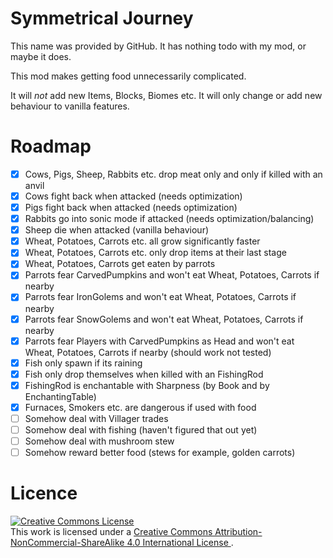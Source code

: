 # Symmetrical Journey

This name was provided by GitHub.
It has nothing todo with my mod, or maybe it does.

This mod makes getting food unnecessarily complicated.

It will *not* add new Items, Blocks, Biomes etc.
    It will only change or add new behaviour to vanilla features.

# Roadmap

- [x] Cows, Pigs, Sheep, Rabbits etc. drop meat only and only if killed with an anvil
- [x] Cows fight back when attacked (needs optimization)
- [x] Pigs fight back when attacked (needs optimization)
- [x] Rabbits go into sonic mode if attacked (needs optimization/balancing)
- [x] Sheep die when attacked (vanilla behaviour) 
- [x] Wheat, Potatoes, Carrots etc. all grow significantly faster
- [x] Wheat, Potatoes, Carrots etc. only drop items at their last stage
- [x] Wheat, Potatoes, Carrots get eaten by parrots
- [x] Parrots fear CarvedPumpkins and won't eat Wheat, Potatoes, Carrots if nearby
- [x] Parrots fear IronGolems and won't eat Wheat, Potatoes, Carrots if nearby
- [x] Parrots fear SnowGolems and won't eat Wheat, Potatoes, Carrots if nearby
- [x] Parrots fear Players with CarvedPumpkins as Head and won't eat Wheat, Potatoes, Carrots if nearby (should work not tested)
- [x] Fish only spawn if its raining
- [x] Fish only drop themselves when killed with an FishingRod
- [x] FishingRod is enchantable with Sharpness (by Book and by EnchantingTable)
- [x] Furnaces, Smokers etc. are dangerous if used with food
- [ ] Somehow deal with Villager trades
- [ ] Somehow deal with fishing (haven't figured that out yet)
- [ ] Somehow deal with mushroom stew
- [ ] Somehow reward better food (stews for example, golden carrots)

# Licence

<a rel="license" href="http://creativecommons.org/licenses/by-nc-sa/4.0/">
    <img alt="Creative Commons License" style="border-width:0" src="https://i.creativecommons.org/l/by-nc-sa/4.0/88x31.png" />
</a>
<br />
    This work is licensed under a <a rel="license" href="http://creativecommons.org/licenses/by-nc-sa/4.0/">
    Creative Commons Attribution-NonCommercial-ShareAlike 4.0 International License
</a>.